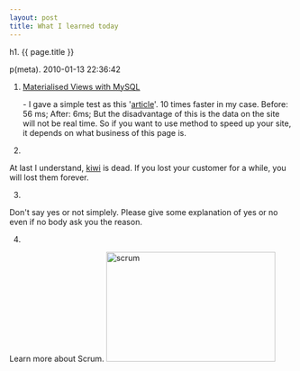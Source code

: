 ```yaml
---
layout: post
title: What I learned today
---
```


h1. {{ page.title }} 

p(meta). 2010-01-13 22:36:42

1. <a href="http://www.shinguz.ch/MySQL/mysql_mv.html">Materialised Views with MySQL</a></li> -
I gave a simple test as this '<a href="Materialized view makes login process 25k times faster">article</a>'. 10 times faster in my case.
Before: 56 ms;
After: 6ms;
But the disadvantage of this is the data on the site will not be real time. So if you want to use method to speed up your site, it depends on what business of this page is.

2. 
At last I understand, <a href="http://www.kiwitask.com">kiwi</a> is dead. If you lost your customer for a while, you will lost them forever.

3.
Don't say yes or not simplely. Please give some explanation of yes or no even if no body ask you the reason.

4.
Learn more about Scrum.
<a href="http://www.freetofeel.com/2010/01/what-i-learned-today/scrum/" rel="attachment wp-att-365"><img src="http://www.freetofeel.com/wp-content/uploads/2010/01/scrum-300x195.jpg" alt="scrum" title="scrum" width="300" height="195" class="aligncenter size-medium wp-image-365" /></a>